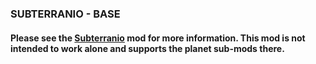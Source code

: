 ### SUBTERRANIO - BASE

#### Please see the [Subterranio](https://mods.factorio.com/mod/subterranio) mod for more information. This mod is not intended to work alone and supports the planet sub-mods there.